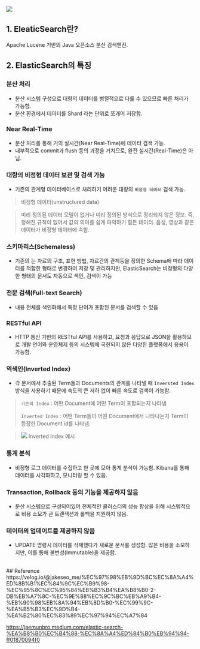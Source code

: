 <p><img src="https://velog.velcdn.com/images/sjh9391985/post/6d455887-f18f-4ff7-ac52-598d4f079239/elasticsearch.png"></p>

## 1. EleaticSearch란?
Apache Lucene 기반의 Java 오픈소스 분산 검색엔진.

## 2. ElasticSearch의 특징

### 분산 처리
- 분산 시스템 구성으로 대량의 데이터를 병렬적으로 다룰 수 있으므로 빠른 처리가 가능함.
- 분산 환경에서 데이터를 Shard 라는 단위로 쪼개어 저장함.

### Near Real-Time
- 분산 처리를 통해 거의 실시간(Near Real-Time)에 데이터 검색 가능. 
- 내부적으로 commit과 flush 등의 과정을 거치므로, 완전 실시간(Real-Time)은 아님.

### 대량의 비정형 데이터 보관 및 검색 가능
- 기존의 관계형 데이터베이스로 처리하기 어려운 대량의 `비정형 데이터` 검색 가능.

> 비정형 데이터(unstructured data)

> 미리 정의된 데이터 모델이 없거나 미리 정의된 방식으로 정리되지 않은 정보.
> 즉, 정해진 규칙이 없어서 값의 의미를 쉽게 파악하기 힘든 데이터. 
> 음성, 영상과 같은 데이터가 비정형 데이터에 속함.

### 스키마리스(Schemaless)
- 기존의 는 자료의 구조, 표현 방법, 자료간의 관계등을 정의한 Schema에 따라 데이터를 적합한 형태로 변경하여 저장 및 관리하지만, ElasticSearch는 비정형의 다양한 형태의 문서도 자동으로 색인, 검색이 가능

### 전문 검색(Full-text Search)
- 내용 전체를 색인화해서 특정 단어가 포함된 문서를 검색할 수 있음

### RESTful API
- HTTP 통신 기반의 RESTful API를 사용하고, 요청과 응답으로 JSON을 활용하므로 개발 언어와 운영체제 등의 시스템에 국한되지 않은 다양한 플랫폼에서 응용이 가능함.

### 역색인(Inverted Index)
- 각 문서에서 추출된 Term들과 Documents의 관계를 나타낼 때 `Inversted Index` 방식을 사용하기 때문에 속도의 큰 저하 없이 빠른 속도로 검색이 가능함.

> `기존의 Index` : 어떤 Document에 어떤 Term이 포함되는지 나타냄
> 
> `Inverted Index` : 어떤 Term들이 어떤 Document에서 나타나는지 Term이 등장한 Document id를 나타냄.

> <p><img src="https://i.stack.imgur.com/iGri3.png"> 
> Inverted Index 예시</p>

### 통계 분석
- 비정형 로그 데이터를 수집하고 한 곳에 모아 통계 분석이 가능함. Kibana를 통해 데이터를 시각화하고, 모니터링 할 수 있음.

### Transaction, Rollback 등의 기능을 제공하지 않음
- 분산 시스템으로 구성되어있어 전체적인 클러스터의 성능 향상을 위해 시스템적으로 비용 소모가 큰 트랜잭션과 롤백을 지원하지 않음.

### 데이터의 업데이트를 제공하지 않음
- UPDATE 명령시 데이터를 삭제했다가 새로운 문서를 생성함. 많은 비용을 소모하지만, 이를 통해 불변성(Immutable)을 제공함.

<br>
## Reference
https://velog.io/@jakeseo_me/%EC%97%98%EB%9D%BC%EC%8A%A4%ED%8B%B1%EC%84%9C%EC%B9%98-%EC%95%8C%EC%95%84%EB%B3%B4%EA%B8%B0-2-DB%EB%A7%8C-%EC%9E%88%EC%9C%BC%EB%A9%B4-%EB%90%98%EB%8A%94%EB%8D%B0-%EC%99%9C-%EA%B5%B3%EC%9D%B4-%EA%B2%80%EC%83%89%EC%97%94%EC%A7%84

https://jaemunbro.medium.com/elastic-search-%EA%B8%B0%EC%B4%88-%EC%8A%A4%ED%84%B0%EB%94%94-ff01870094f0

